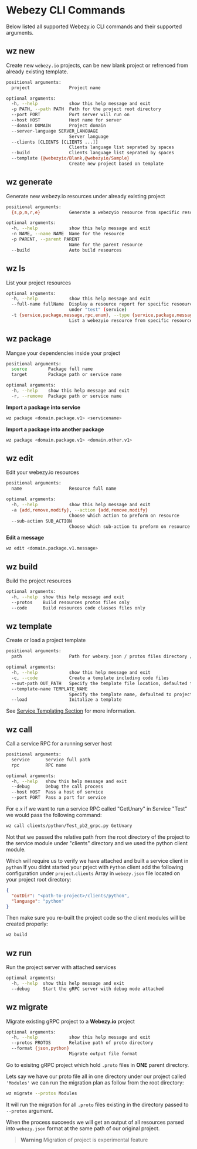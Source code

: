 # Webezy CLI Commands
Below listed all supported Webezy.io CLI commands and their supported arguments.

## wz new
Create new `webezy.io` projects, can be new blank project or refrenced from already existing template.
```sh
positional arguments:
  project               Project name

optional arguments:
  -h, --help            show this help message and exit
  -p PATH, --path PATH  Path for the project root directory
  --port PORT           Port server will run on
  --host HOST           Host name for server
  --domain DOMAIN       Project domain
  --server-language SERVER_LANGUAGE
                        Server language
  --clients [CLIENTS [CLIENTS ...]]
                        Clients language list seprated by spaces
  --build               Clients language list seprated by spaces
  --template {@webezyio/Blank,@webezyio/Sample}
                        Create new project based on template
```

## wz generate
Generate new webezy.io resources under already existing project
```sh
positional arguments:
  {s,p,m,r,e}           Generate a webezyio resource from specific resource type, for e.x "s" stands for "service"

optional arguments:
  -h, --help            show this help message and exit
  -n NAME, --name NAME  Name for the resource
  -p PARENT, --parent PARENT
                        Name for the parent resource
  --build               Auto build resources
```
## wz ls
List your project resources
```sh
optional arguments:
  -h, --help            show this help message and exit
  --full-name fullName  Display a resource report for specific resoource by passing in a full name, for e.x domain.test.GetTest will return "GetTest" (RPC) which
                        under "test" (service)
  -t {service,package,message,rpc,enum}, --type {service,package,message,rpc,enum}
                        List a webezyio resource from specific resource type
```

## wz package
Mangae your dependencies inside your project
```sh
positional arguments:
  source        Package full name
  target        Package path or service name

optional arguments:
  -h, --help    show this help message and exit
  -r, --remove  Package path or service name
```
__Import a package into service__

```sh
wz package <domain.package.v1> <servicename>
```

__Import a package into another package__

```sh
wz package <domain.package.v1> <domain.other.v1> 
```

## wz edit
Edit your webezy.io resources

```sh
positional arguments:
  name                  Resource full name

optional arguments:
  -h, --help            show this help message and exit
  -a {add,remove,modify}, --action {add,remove,modify}
                        Choose which action to preform on resource
  --sub-action SUB_ACTION
                        Choose which sub-action to preform on resource
```

__Edit a message__

```sh
wz edit <domain.package.v1.message>
```

## wz build

Build the project resources
```sh
optional arguments:
  -h, --help  show this help message and exit
  --protos    Build resources protos files only
  --code      Build resources code classes files only
```
## wz template
Create or load a project template
```sh
positional arguments:
  path                  Path for webezy.json / protos files directory / webezy.template.py

optional arguments:
  -h, --help            show this help message and exit
  -c, --code            Create a template including code files
  --out-path OUT_PATH   Specify the template file location, defaulted to root project dir
  --template-name TEMPLATE_NAME
                        Specify the template name, defaulted to project package name
  --load                Initalize a template
```

See [Service Templating Section](./docs//templating.md) for more information.

## wz call
Call a service RPC for a running server host
```sh
positional arguments:
  service      Service full path
  rpc          RPC name

optional arguments:
  -h, --help   show this help message and exit
  --debug      Debug the call process
  --host HOST  Pass a host of service
  --port PORT  Pass a port for service
```
For e.x if we want to run a service RPC called "GetUnary" in Service "Test"
we would pass the following command:

```sh
wz call clients/python/Test_pb2_grpc.py GetUnary
```
Not that we passed the relative path from the root directory of the project to the service module under "clients" directory and we used the python client module.

Which will require us to verify we have attached and built a service client in `python`
If you didnt started your prject with `Python` client add the following configuration under `project`.`clients` Array in `webezy.json` file located on your project root directory:
```json
{
  "outDir": "<path-to-project>/clients/python",
  "language": "python"
}
```

Then make sure you re-built the project code so the client modules will be created properly:
```sh
wz build
```

## wz run
Run the project server with attached services
```sh
optional arguments:
  -h, --help  show this help message and exit
  --debug     Start the gRPC server with debug mode attached
```

## wz migrate
Migrate existing gRPC project to a __Webezy.io__ project

```sh
optional arguments:
  -h, --help            show this help message and exit
  --protos PROTOS       Relative path of proto directory
  --format {json,python}
                        Migrate output file format

```

Go to exisitng gRPC project which hold `.proto` files in __ONE__ parent directory.

Lets say we have our proto file all in one directory under our project called `'Modules'`
we can run the migration plan as follow from the root directory:
```sh
wz migrate --protos Modules
```
It will run the migration for all `.proto` files existing in the directory passed to `--protos` argument.

When the process succeeds we will get an output of all resources parsed into `webezy.json` format at the same path of our original project.

> __Warning__ Migration of project is experimental feature